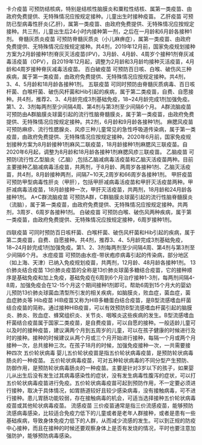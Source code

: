 卡介疫苗
可预防结核病，特别是结核性脑膜炎和粟粒性结核、属第一类疫苗、由政府免费提供、无特殊情况应按规定接种。儿童出生时接种疫苗。
乙肝疫苗
可预防已型病毒性肝炎(乙肝)，属第一类疫苗、由政府免费提供、无特殊情况应按规定接种。共三剂，儿童出生后24小时内接种第一剂，之后在一月龄和6月龄各接种1剂。
脊髓灰质炎疫苗
可预防脊髓灰质炎（小儿麻痹症），属第一类疫苗、由政府免费提供、无特殊情况应按规定接种。共4剂，2019年12月前，国家免疫规划接种方案为2月龄接种1剂脊灰灭活疫苗(IPV)，3月龄、4月龄、4周岁个接种1剂脊灰减毒活疫苗（OPV），自2019年12月起，调整为2月龄和3月龄均接种灭活疫苗，4月龄和4周岁接种脊灰减毒活疫苗。
百白破疫苗
可预防百日咳、白喉、破伤风三种疾病，属于第一类疫苗，由政府免费提供、无特殊情况应按规定接种。共4剂，3、4、5月龄和18月龄各接种1剂。
五联疫苗
可同时预防由脊髓灰质病毒、百日咳杆菌、白喉杆菌、破伤风杆菌和Hib引起的疾病，属于第二类疫苗，自费、自愿接种。共4剂，推荐2、3、4月龄完成3剂基础免疫，18~24月龄完成1剂加强免疫。第1、2、3剂每两剂至少间隔4周、第4剂与第3剂至少间隔6个月。
A群流脑疫苗
可预防由A群脑膜炎球菌引起的流行性脑脊髓膜炎，属于第一类疫苗，由政府免费提供、无特殊情况应按规定接种。共2剂，6月龄和9月龄各接种1剂。
麻腮风疫苗
可预防麻疹、流行性腮腺炎、风疹三种儿童常见的急性呼吸道传染病，属于第一类疫苗，由政府免费提供、无特殊情况应按规定接种。2020年6月前，国家免疫规划接种方案为8月龄接种1剂麻风二联疫苗，18月龄接种1剂麻腮风三联疫苗。自2020年6月起，调整为8月龄和18月龄各接种1剂麻腮风疹三联疫苗。
乙脑疫苗
可预防l流行性乙型脑炎（乙脑）,包括乙脑减病毒活疫苗和乙脑灭活疫苗两种。目前主要接种乙脑减病毒活疫苗，共两剂，于8月龄、两周岁各接种1剂、乙脑灭活疫苗，共4剂，8月龄接种两剂，间隔7~10天,2周岁和66周岁各接种1剂。
甲肝疫苗
可预防甲型病毒性肝炎（甲肝），包括甲肝减病毒活疫苗和甲肝灭活疫苗两种。甲肝减病毒活疫苗，18月龄接种一次，甲肝灭活疫苗，共两剂，18月龄和24月龄各接种1剂。
A+C群流脑疫苗
可预防A群，C群脑膜炎球菌引起的流行性脑脊髓膜炎（流脑），属于第一类疫苗，由政府免费提供、无特殊情况应按规定接种。共两剂，3周岁、6周岁各接种1剂。
白破疫苗
可预防白喉、破伤风两种疾病，属于第一类疫苗，由政府免费提供、无特殊情况应按规定接种，6周岁接种1剂。

四联疫苗
可同时预防百日咳杆菌、白喉杆菌、破伤风杆菌和Hib引起的疾病，属于第二类疫苗，自费、自愿接种。共4剂，推荐3、4、5月龄完成3剂基础免疫，18~24月龄完成1剂加强免疫。第1、2、3剂每两剂至少间隔4周、第4剂与第3剂至少间隔6个月。
水痘疫苗
可预防由水痘-带状疱疹病毒引起的传染病，部分地区（如上海、天津）已纳入免疫规划疫苗，共两剂，12月龄、48月龄各接种1剂。
13价肺炎结合疫苗
13价肺炎疫苗的全称是13价肺炎球菌多糖结合疫苗，它的接种顺序是基础免疫和加上免疫，基础免疫在6周到6个月治疗接种1-3剂，每两剂间隔4-8周，加强免疫会在12-15个月这个期间接种1剂即可。帮助6周到15个月大的婴幼儿预防13价肺炎球菌血清型所引发的相关疾病，如脑膜炎，败血症，菌血症，菌血症肺炎等
Hib疫苗
HIB疫苗又称为HIB多糖蛋白结合疫苗，是B型流感嗜血杆菌结合疫苗的简称。通过接种HIB疫苗，可以有效预防B型流感嗜血杆菌引起的脑膜炎、肺炎、败血症、蜂窝组织炎、关节炎、咽喉炎这些疾病的发生。B型流感嗜血杆菌结合疫苗属于国家二类疫苗，是自费疫苗，可以自愿的接种。一般适龄儿童可以及时的接种疫苗，建议满两个月到五周岁的儿童，可以在孩子健康的时候进行及时的接种。接种的时候建议从两个月或三个月开始进行接种，每隔一个月或两个月接种一次，总共接种三次。在孩子18月的时候，加强免疫接种一次，一共需要接种四次
五价轮状病毒
婴儿五价轮状疫苗是指五价轮状病毒疫苗，是预防轮状病毒肠炎的一种疫苗。
五价轮状病毒疫苗，可对五种轮状病毒的不同分型产生预防、防御作用，是预防轮状病毒肠炎的一种疫苗。主要是针对3岁以下的孩子，如果婴儿从出生后没有发生过其病毒感染性的症状，没有发生病毒性腹泻的症状，可以打五价轮状病毒疫苗进行免疫。五价轮状病毒疫苗可起到预防作用，不一定要必须进行接种，取决于具体情况，如胃肠道较好且较少感染病毒，没有接触病毒，可不进行接种。患儿胃肠功能较弱，存在接触病毒的机会，可适当选择接种五价轮状病毒疫苗或其他轮状病毒疫苗。
流感疫苗
三价疫苗通常是指三价流感疫苗，能够预防流感病毒感染，比较适合免疫力低下的儿童或者是老年人群接种，或者是患有一些基础疾病，导致身体免疫力低下的人群，从而减少流感的发生。可以到正规的防疫中心接种，而且在接种的时候还要观察身体上是否有发烧的情况，平时也要注意加强防护，能够预防病毒感染。